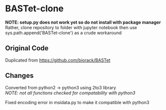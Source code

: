 # BASTet-clone

**NOTE: setup.py does not work yet so do not install with package manager**  
Rather, clone repository to folder with jupyter notebook then use sys.path.append('BASTet-clone') as a crude workaround

## Original Code
Duplicated from https://github.com/biorack/BASTet 

## Changes 
Converted from python2 -> python3 using 2to3 library  
*NOTE: not all functions checked for compatability with python3* 

Fixed encoding error in msidata.py to make it compatible with python3 

